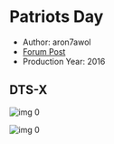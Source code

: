 # Patriots Day

* Author: aron7awol
* [Forum Post](https://www.avsforum.com/threads/bass-eq-for-filtered-movies.2995212/post-58318106)
* Production Year: 2016

## DTS-X

![img 0](https://i.imgur.com/afTeiRH.jpg)

![img 0](https://i.imgur.com/7UyEK4q.jpg)

